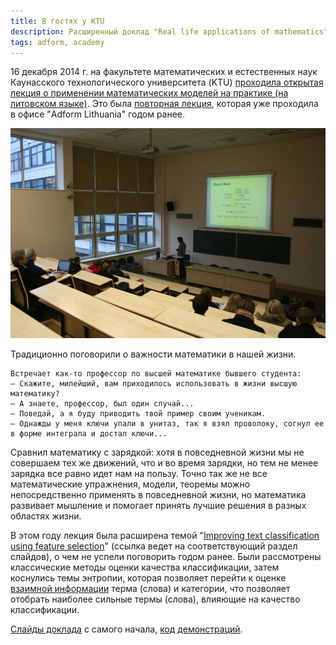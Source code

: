 ```yaml
---
title: В гостях у KTU
description: Расширенный доклад "Real life applications of mathematics" в Каунасском технологическом университете (KTU)
tags: adform, academy
---
```


16 декабря 2014 г. на факультете математических и естественных наук Каунасского технологического университета (KTU) [проходила
открытая лекция о применении математических моделей на практике (на литовском языке)](http://ktu.edu/lt/matematikos-ir-gamtos-mokslu-fakultetas/naujiena/apie-matematiniu-modeliu-taikyma-praktikoje-pasakojo-svecias-adform).
Это была [повторная лекция](/posts/2013/07/09/real-life-applications-of-mathematics/), которая уже проходила в офисе
"Adform Lithuania" годом ранее.

![Фотография с лекции "Real life applications of Mathematics" в KTU](/images/2014-12-16_15-19-17-bayes-rule-at-ktu.jpg)

Традиционно поговорили о важности математики в нашей жизни. 

    Встречает как-то профессор по высшей математике бывшего студента:
    — Скажите, милейший, вам приходилось использовать в жизни высшую математику?
    — А знаете, профессор, был один случай...
    — Поведай, а я буду приводить твой пример своим ученикам.
    — Однажды у меня ключи упали в унитаз, так я взял проволоку, согнул ее в форме интеграла и достал ключи...

Сравнил математику с зарядкой: хотя в повседневной жизни мы не совершаем тех же движений, что и во время зарядки, но тем не менее зарядка все равно идет нам на пользу.
Точно так же не все математические упражнения, модели, теоремы можно непосредственно применять в повседневной жизни, но математика развивает мышление и помогает 
принять лучшие решения в разных областях жизни.

В этом году лекция была расширена темой "[Improving text classification using feature selection](/real-life-applications-of-mathematics/#/improving-classification)" (ссылка ведет на соответствующий раздел слайдов),
о чем не успели поговорить годом ранее. Были рассмотрены классические методы оценки качества классификации, затем коснулись темы энтропии,
которая позволяет перейти к оценке [взаимной информации](https://ru.wikipedia.org/wiki/%D0%92%D0%B7%D0%B0%D0%B8%D0%BC%D0%BD%D0%B0%D1%8F_%D0%B8%D0%BD%D1%84%D0%BE%D1%80%D0%BC%D0%B0%D1%86%D0%B8%D1%8F) терма (слова) и категории, что позволяет отобрать наиболее сильные термы (слова), влияющие
на качество классификации.

[Слайды доклада](/real-life-applications-of-mathematics/) с самого начала, [код демонстраций](https://github.com/dimchansky/real-life-applications-of-mathematics/tree/master/code).